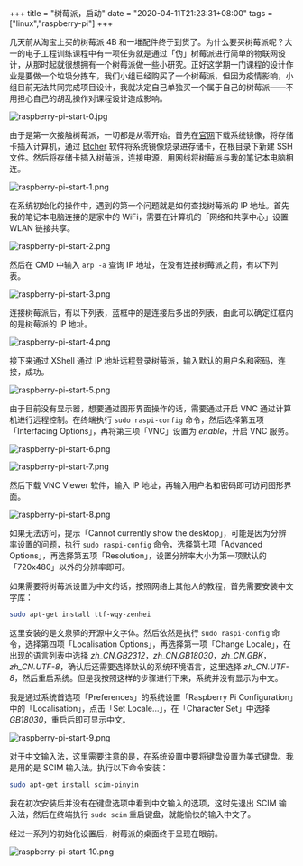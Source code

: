 +++
title = "树莓派，启动"
date = "2020-04-11T21:23:31+08:00"
tags = ["linux","raspberry-pi"]
+++

几天前从淘宝上买的树莓派 4B 和一堆配件终于到货了。为什么要买树莓派呢？大一的电子工程训练课程中有一项任务就是通过「伪」树莓派进行简单的物联网设计，从那时起就很想拥有一个树莓派做一些小研究。正好这学期一门课程的设计作业是要做一个垃圾分拣车，我们小组已经购买了一个树莓派，但因为疫情影响，小组目前无法共同完成项目设计，我就决定自己单独买一个属于自己的树莓派——不用担心自己的胡乱操作对课程设计造成影响。

![raspberry-pi-start-0.jpg](/images/raspberry-pi-start-0.jpg)

由于是第一次接触树莓派，一切都是从零开始。首先在[官网](https://www.raspberrypi.org/downloads/)下载系统镜像，将存储卡插入计算机，通过 [Etcher](https://www.balena.io/etcher/) 软件将系统镜像烧录进存储卡，在根目录下新建 SSH 文件。然后将存储卡插入树莓派，连接电源，用网线将树莓派与我的笔记本电脑相连。

![raspberry-pi-start-1.png](/images/raspberry-pi-start-1.png "烧录系统")

在系统初始化的操作中，遇到的第一个问题就是如何查找树莓派的 IP 地址。首先我的笔记本电脑连接的是家中的 WiFi，需要在计算机的「网络和共享中心」设置 WLAN 链接共享。

![raspberry-pi-start-2.png](/images/raspberry-pi-start-2.png "网络设置")

然后在 CMD 中输入 `arp -a` 查询 IP 地址，在没有连接树莓派之前，有以下列表。

![raspberry-pi-start-3.png](/images/raspberry-pi-start-3.png "IP 地址查询")

连接树莓派后，有以下列表，蓝框中的是连接后多出的列表，由此可以确定红框内的是树莓派的 IP 地址。

![raspberry-pi-start-4.png](/images/raspberry-pi-start-4.png "红框内为树莓派的 IP 地址")

接下来通过 XShell 通过 IP 地址远程登录树莓派，输入默认的用户名和密码，连接，成功。

![raspberry-pi-start-5.png](/images/raspberry-pi-start-5.png "连接树莓派")

由于目前没有显示器，想要通过图形界面操作的话，需要通过开启 VNC 通过计算机进行远程控制。在终端执行 `sudo raspi-config` 命令，然后选择第五项「Interfacing Options」，再将第三项「VNC」设置为 *enable*，开启 VNC 服务。

![raspberry-pi-start-6.png](/images/raspberry-pi-start-6.png "选择「Interfacing Options」")

![raspberry-pi-start-7.png](/images/raspberry-pi-start-7.png "开启 VNC")

然后下载 VNC Viewer 软件，输入 IP 地址，再输入用户名和密码即可访问图形界面。

![raspberry-pi-start-8.png](/images/raspberry-pi-start-8.png "VNC Viewer 登录")

如果无法访问，提示「Cannot currently show the desktop」，可能是因为分辨率设置的问题，执行 `sudo raspi-config` 命令，选择第七项「Advanced Options」，再选择第五项「Resolution」，设置分辨率大小为第一项默认的「720x480」以外的分辨率即可。

如果需要将树莓派设置为中文的话，按照网络上其他人的教程，首先需要安装中文字库：

```sh
sudo apt-get install ttf-wqy-zenhei
```

这里安装的是文泉驿的开源中文字体。然后依然是执行 `sudo raspi-config` 命令，选择第四项「Localisation Options」，再选择第一项「Change Locale」，在出现的语言列表中选择 *zh_CN.GB2312*，*zh_CN.GB18030*，*zh_CN.GBK*，*zh_CN.UTF-8*，确认后还需要选择默认的系统环境语言，这里选择 *zh_CN.UTF-8*，然后重启系统。但是我按照这样的步骤进行下来，系统并没有显示为中文。

我是通过系统首选项「Preferences」的系统设置「Raspberry Pi Configuration」中的「Localisation」，点击「Set Locale...」，在「Character Set」中选择 *GB18030*，重启后即可显示中文。

![raspberry-pi-start-9.png](/images/raspberry-pi-start-9.png "中文语言设置")

对于中文输入法，这里需要注意的是，在系统设置中要将键盘设置为美式键盘。我是用的是 SCIM 输入法。执行以下命令安装：

```sh
sudo apt-get install scim-pinyin
```

我在初次安装后并没有在键盘选项中看到中文输入的选项，这时先退出 SCIM 输入法，然后在终端执行 `sudo scim` 重启键盘，就能愉快的输入中文了。

经过一系列的初始化设置后，树莓派的桌面终于呈现在眼前。

![raspberry-pi-start-10.png](/images/raspberry-pi-start-10.png "树莓派桌面")